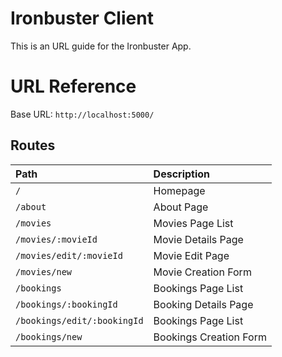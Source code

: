 
# Ironbuster Client

This is an URL guide for the Ironbuster App.


# URL Reference

Base URL: `http://localhost:5000/`

## Routes

| Path                          | Description                    |
| :---------------------------- | :----------------------------- |
| `/`                           | Homepage                       |
| `/about`                      | About Page                     |
| `/movies`                     | Movies Page List               |
| `/movies/:movieId`            | Movie Details Page             |
| `/movies/edit/:movieId`       | Movie Edit Page                |
| `/movies/new`                 | Movie Creation Form            |
| `/bookings`                   | Bookings Page List             |
| `/bookings/:bookingId`        | Booking Details Page           |
| `/bookings/edit/:bookingId`   | Bookings Page List             |
| `/bookings/new`               | Bookings Creation Form         |